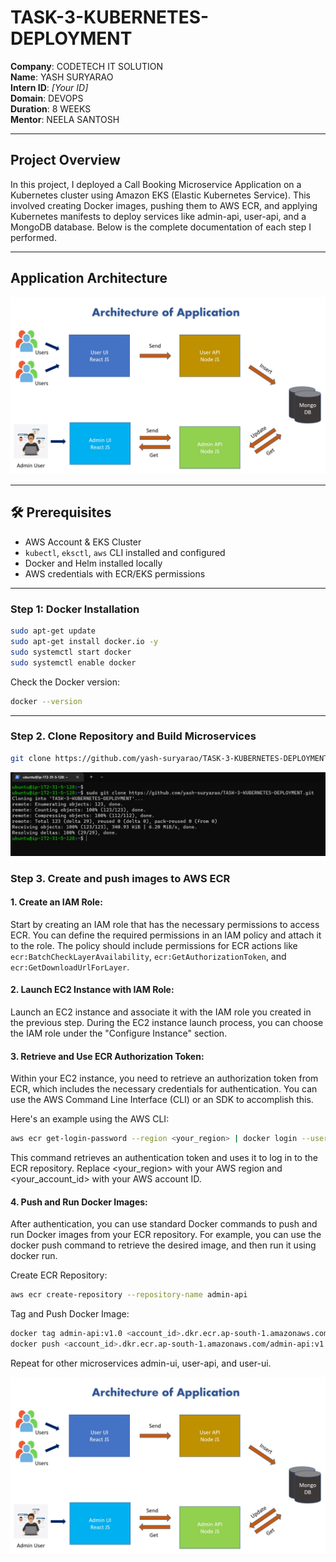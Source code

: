 # TASK-3-KUBERNETES-DEPLOYMENT

**Company**: CODETECH IT SOLUTION  
**Name**: YASH SURYARAO  
**Intern ID**: _[Your ID]_  
**Domain**: DEVOPS  
**Duration**: 8 WEEKS  
**Mentor**: NEELA SANTOSH  

---

## Project Overview

In this project, I deployed a Call Booking Microservice Application on a Kubernetes cluster using Amazon EKS (Elastic Kubernetes Service). This involved creating Docker images, pushing them to AWS ECR, and applying Kubernetes manifests to deploy services like admin-api, user-api, and a MongoDB database. Below is the complete documentation of each step I performed.

---

## Application Architecture
![application_architecture](images/application-architecture.jpg)

---

## 🛠️ Prerequisites

- AWS Account & EKS Cluster
- `kubectl`, `eksctl`, `aws` CLI installed and configured
- Docker and Helm installed locally
- AWS credentials with ECR/EKS permissions

---

### Step 1: Docker Installation

```bash
sudo apt-get update
sudo apt-get install docker.io -y
sudo systemctl start docker
sudo systemctl enable docker
```
Check the Docker version:
```bash
docker --version
```

---

### Step 2. Clone Repository and Build Microservices

```bash
git clone https://github.com/yash-suryarao/TASK-3-KUBERNETES-DEPLOYMENT.git
```
![clone_repository](images/clon-repo.png)

### Step 3. Create and push images to AWS ECR

#### 1. Create an IAM Role:

Start by creating an IAM role that has the necessary permissions to access ECR. You can define the required permissions in an IAM policy and attach it to the role. The policy should include permissions for ECR actions like `ecr:BatchCheckLayerAvailability`, `ecr:GetAuthorizationToken`, and `ecr:GetDownloadUrlForLayer`.

#### 2. Launch EC2 Instance with IAM Role:

Launch an EC2 instance and associate it with the IAM role you created in the previous step. During the EC2 instance launch process, you can choose the IAM role under the "Configure Instance" section.

#### 3. Retrieve and Use ECR Authorization Token:

Within your EC2 instance, you need to retrieve an authorization token from ECR, which includes the necessary credentials for authentication. You can use the AWS Command Line Interface (CLI) or an SDK to accomplish this.

Here's an example using the AWS CLI:
```bash
aws ecr get-login-password --region <your_region> | docker login --username AWS --password-stdin <your_account_id>.dkr.ecr.<your_region>.amazonaws.com
```
This command retrieves an authentication token and uses it to log in to the ECR repository. Replace <your_region> with your AWS region and <your_account_id> with your AWS account ID.

#### 4. Push and Run Docker Images:

After authentication, you can use standard Docker commands to push and run Docker images from your ECR repository. For example, you can use the docker push command to retrieve the desired image, and then run it using docker run.

Create ECR Repository:
```bash
aws ecr create-repository --repository-name admin-api
```
Tag and Push Docker Image:
```bash
docker tag admin-api:v1.0 <account_id>.dkr.ecr.ap-south-1.amazonaws.com/admin-api:v1.0
docker push <account_id>.dkr.ecr.ap-south-1.amazonaws.com/admin-api:v1.0
```
Repeat for other microservices admin-ui, user-api, and user-ui.

![ecr_repository](images/application-architecture.jpg)
